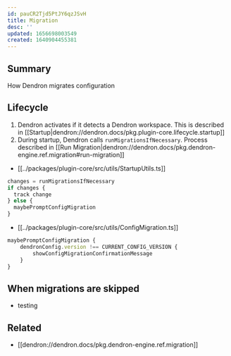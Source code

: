 ```yaml
---
id: pauCR2Tjd5PtJY6qzJSvH
title: Migration
desc: ''
updated: 1656698003549
created: 1640904455381
---
```


## Summary

How Dendron migrates configuration

## Lifecycle

1. Dendron activates if it detects a Dendron workspace. This is described in [[Startup|dendron://dendron.docs/pkg.plugin-core.lifecycle.startup]]
1. During startup, Dendron calls `runMigrationsIfNecessary`. Process described in [[Run Migration|dendron://dendron.docs/pkg.dendron-engine.ref.migration#run-migration]]


- [[../packages/plugin-core/src/utils/StartupUtils.ts]]
```ts
changes = runMigrationsIfNecessary
if changes { 
  track change
} else {
  maybePromptConfigMigration
}
```

- [[../packages/plugin-core/src/utils/ConfigMigration.ts]]
```ts
maybePromptConfigMigration {
    dendronConfig.version !== CURRENT_CONFIG_VERSION {
        showConfigMigrationConfirmationMessage
    }
}
```

## When migrations are skipped
- testing


## Related
- [[dendron://dendron.docs/pkg.dendron-engine.ref.migration]]
